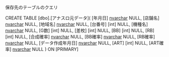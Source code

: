 保存先のテーブルのクエリ



CREATE TABLE [dbo].[アナスロ元データ](
	[年月日] [nvarchar](20) NULL,
	[店舗名] [nvarchar](50) NULL,
	[地域名] [nvarchar](50) NULL,
	[台番号] [int] NULL,
	[機種名] [nvarchar](50) NULL,
	[G数] [int] NULL,
	[差枚] [int] NULL,
	[BB] [int] NULL,
	[RB] [int] NULL,
	[合成確率] [nvarchar](50) NULL,
	[BB確率] [nvarchar](50) NULL,
	[RB確率] [nvarchar](50) NULL,
	[データ作成年月日] [nvarchar](20) NULL,
	[ART] [int] NULL,
	[ART確率] [nvarchar](50) NULL
) ON [PRIMARY]




